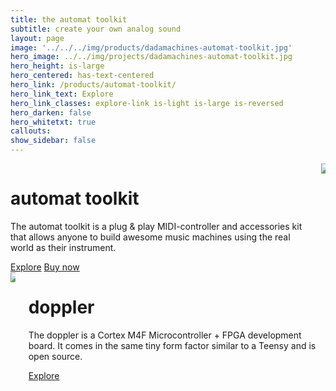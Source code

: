 ```yaml
---
title: the automat toolkit
subtitle: create your own analog sound
layout: page
image: '../../../img/products/dadamachines-automat-toolkit.jpg'
hero_image: ../../img/projects/dadamachines-automat-toolkit.jpg
hero_height: is-large
hero_centered: has-text-centered
hero_link: /products/automat-toolkit/
hero_link_text: Explore
hero_link_classes: explore-link is-light is-large is-reversed
hero_darken: false
hero_whitetxt: true
callouts:
show_sidebar: false
---
```


<div class="columns mt-4">
    <div class="column">
        <h1 class="is-size-2-desktop">automat toolkit</h1>
        <p class="is-size-5-desktop">The automat toolkit is a plug & play MIDI-controller and accessories kit that allows anyone to build awesome music machines using the real world as their instrument.</p>
    <a href="/products/automat-toolkit/" class="explore-link is-dark is-large is-reversed">Explore</a> 
    <a href="/shop/" class="explore-link is-blue is-large">Buy now</a>
    </div>
    <div class="column">
        <img src="https://images.weserv.nl/?url=https://dadamachines.com/img/products/dadamachines-automat-toolkit.jpg&w=660&h=371&output=jpg&q=90" />
    </div>
</div>

<div class="columns mt-4">
    <div class="column">
        <img src="https://images.weserv.nl/?url=https://dadamachines.com/img/projects/doppler-003.jpg&w=660&h=440&output=jpg&q=90" />
    </div>
    <div class="column">
        <h1 class="is-size-2-desktop">doppler</h1>
        <p class="is-size-5-desktop">The doppler is a Cortex M4F Microcontroller + FPGA development board. It comes in the same tiny form factor similar to a Teensy and is open source.</p>
    <a href="/products/doppler/" class="explore-link is-dark is-large is-reversed">Explore</a>
    </div>
</div>
